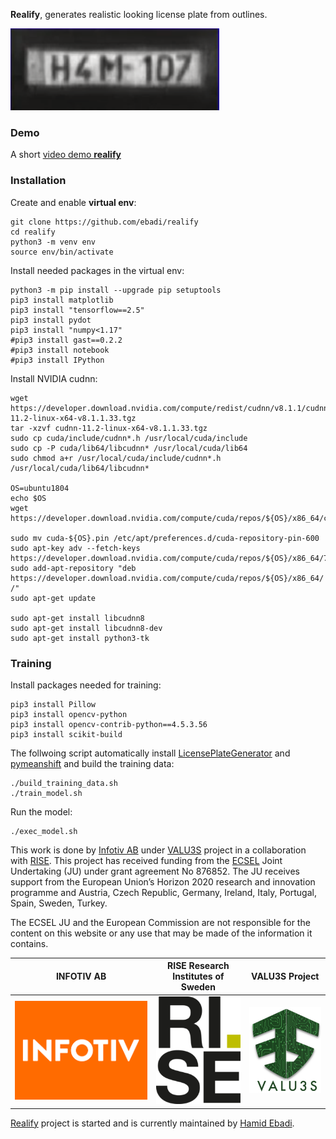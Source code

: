 **Realify**, generates realistic looking license plate from outlines.

![Realify](resources/sample.png)

### Demo

A short [video demo **realify** ](https://www.youtube.com/watch?v=D-7qlTAg3Zw)


### Installation
Create and enable **virtual env**:
```
git clone https://github.com/ebadi/realify
cd realify
python3 -m venv env
source env/bin/activate
```
Install needed packages in the virtual env:
```
python3 -m pip install --upgrade pip setuptools
pip3 install matplotlib
pip3 install "tensorflow==2.5"
pip3 install pydot
pip3 install "numpy<1.17"
#pip3 install gast==0.2.2
#pip3 install notebook
#pip3 install IPython
```

Install NVIDIA cudnn:
```
wget https://developer.download.nvidia.com/compute/redist/cudnn/v8.1.1/cudnn-11.2-linux-x64-v8.1.1.33.tgz
tar -xzvf cudnn-11.2-linux-x64-v8.1.1.33.tgz
sudo cp cuda/include/cudnn*.h /usr/local/cuda/include 
sudo cp -P cuda/lib64/libcudnn* /usr/local/cuda/lib64 
sudo chmod a+r /usr/local/cuda/include/cudnn*.h /usr/local/cuda/lib64/libcudnn*

OS=ubuntu1804
echo $OS
wget https://developer.download.nvidia.com/compute/cuda/repos/${OS}/x86_64/cuda-${OS}.pin 

sudo mv cuda-${OS}.pin /etc/apt/preferences.d/cuda-repository-pin-600
sudo apt-key adv --fetch-keys https://developer.download.nvidia.com/compute/cuda/repos/${OS}/x86_64/7fa2af80.pub
sudo add-apt-repository "deb https://developer.download.nvidia.com/compute/cuda/repos/${OS}/x86_64/ /"
sudo apt-get update

sudo apt-get install libcudnn8
sudo apt-get install libcudnn8-dev
sudo apt-get install python3-tk
```

### Training
Install packages needed for training:

```
pip3 install Pillow
pip3 install opencv-python
pip3 install opencv-contrib-python==4.5.3.56
pip3 install scikit-build
```

The follwoing script automatically install [LicensePlateGenerator](https://github.com/ebadi/LicensePlateGenerator) and [pymeanshift](https://github.com/fjean/pymeanshift/wiki/Install) and build the training data:

```
./build_training_data.sh
./train_model.sh
```

Run the model:
```
./exec_model.sh
```




This work is done by [Infotiv AB](https://www.infotiv.se) under [VALU3S](https://valu3s.eu) project in a collaboration with [RISE](https://www.ri.se). This project has received funding from the [ECSEL](https://www.ecsel.eu) Joint Undertaking (JU) under grant agreement No 876852. The JU receives support from the European Union’s Horizon 2020 research and innovation programme and Austria, Czech Republic, Germany, Ireland, Italy, Portugal, Spain, Sweden, Turkey.

The ECSEL JU and the European Commission are not responsible for the content on this website or any use that may be made of the information it contains.


INFOTIV AB | RISE Research Institutes of Sweden | VALU3S Project
------------ |  ------------ | ------------ 
![](resources/logos/INFOTIV-logo.png)  | ![](resources/logos/RISE-logo.png)  |  ![](resources/logos/VALU3S-logo.png) 

[Realify](https://github.com/ebadi/ScenarioGenerator) project is started and is currently maintained by [Hamid Ebadi](https://github.com/ebadi).
